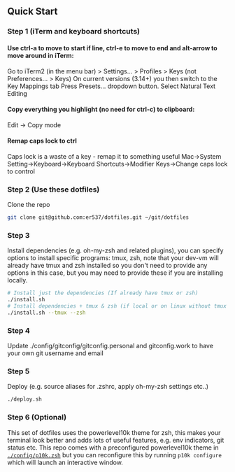 ## Quick Start
 

### Step 1 (iTerm and keyboard shortcuts)
#### Use ctrl-a to move to start if line, ctrl-e to move to end and alt-arrow to move around in iTerm:
Go to iTerm2 (in the menu bar) > Settings... > Profiles > Keys (not Preferences... > Keys)
On current versions (3.14+) you then switch to the Key Mappings tab
Press Presets... dropdown button.
Select Natural Text Editing

#### Copy everything you highlight (no need for ctrl-c) to clipboard:
Edit -> Copy mode

#### Remap caps lock to ctrl
Caps lock is a waste of a key - remap it to something useful
Mac->System Setting->Keyboard->Keyboard Shortcuts->Modifier Keys->Change caps lock to control


### Step 2 (Use these dotfiles)
Clone the repo
```bash
git clone git@github.com:er537/dotfiles.git ~/git/dotfiles
```

### Step 3
Install dependencies (e.g. oh-my-zsh and related plugins), you can specify options to install specific programs: tmux, zsh, note that your dev-vm will already have tmux and zsh installed so you don't need to provide any options in this case, but you may need to provide these if you are installing locally. 

```bash
# Install just the dependencies (If already have tmux or zsh)
./install.sh
# Install dependencies + tmux & zsh (if local or on linux without tmux or zsh)
./install.sh --tmux --zsh
```
### Step 4
Update ./config/gitconfig/gitconfig.personal and gitconfig.work to have your own git username and email

### Step 5
Deploy (e.g. source aliases for .zshrc, apply oh-my-zsh settings etc..)
```bash
./deploy.sh   
```

### Step 6 (Optional)
This set of dotfiles uses the powerlevel10k theme for zsh, this makes your terminal look better and adds lots of useful features, e.g. env indicators, git status etc. This repo comes with a preconfigured powerlevel10k theme in [`./config/p10k.zsh`](./config/p10k.zsh) but you can reconfigure this by running `p10k configure` which will launch an interactive window. 
